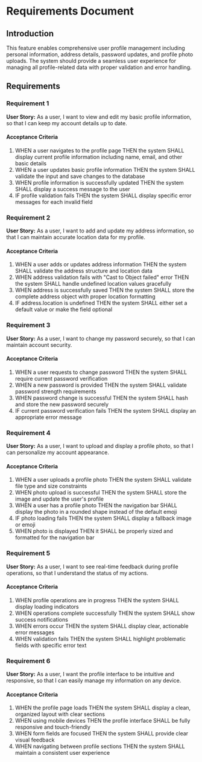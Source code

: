 # Requirements Document

## Introduction

This feature enables comprehensive user profile management including personal information, address details, password updates, and profile photo uploads. The system should provide a seamless user experience for managing all profile-related data with proper validation and error handling.

## Requirements

### Requirement 1

**User Story:** As a user, I want to view and edit my basic profile information, so that I can keep my account details up to date.

#### Acceptance Criteria

1. WHEN a user navigates to the profile page THEN the system SHALL display current profile information including name, email, and other basic details
2. WHEN a user updates basic profile information THEN the system SHALL validate the input and save changes to the database
3. WHEN profile information is successfully updated THEN the system SHALL display a success message to the user
4. IF profile validation fails THEN the system SHALL display specific error messages for each invalid field

### Requirement 2

**User Story:** As a user, I want to add and update my address information, so that I can maintain accurate location data for my profile.

#### Acceptance Criteria

1. WHEN a user adds or updates address information THEN the system SHALL validate the address structure and location data
2. WHEN address validation fails with "Cast to Object failed" error THEN the system SHALL handle undefined location values gracefully
3. WHEN address is successfully saved THEN the system SHALL store the complete address object with proper location formatting
4. IF address.location is undefined THEN the system SHALL either set a default value or make the field optional

### Requirement 3

**User Story:** As a user, I want to change my password securely, so that I can maintain account security.

#### Acceptance Criteria

1. WHEN a user requests to change password THEN the system SHALL require current password verification
2. WHEN a new password is provided THEN the system SHALL validate password strength requirements
3. WHEN password change is successful THEN the system SHALL hash and store the new password securely
4. IF current password verification fails THEN the system SHALL display an appropriate error message

### Requirement 4

**User Story:** As a user, I want to upload and display a profile photo, so that I can personalize my account appearance.

#### Acceptance Criteria

1. WHEN a user uploads a profile photo THEN the system SHALL validate file type and size constraints
2. WHEN photo upload is successful THEN the system SHALL store the image and update the user's profile
3. WHEN a user has a profile photo THEN the navigation bar SHALL display the photo in a rounded shape instead of the default emoji
4. IF photo loading fails THEN the system SHALL display a fallback image or emoji
5. WHEN photo is displayed THEN it SHALL be properly sized and formatted for the navigation bar

### Requirement 5

**User Story:** As a user, I want to see real-time feedback during profile operations, so that I understand the status of my actions.

#### Acceptance Criteria

1. WHEN profile operations are in progress THEN the system SHALL display loading indicators
2. WHEN operations complete successfully THEN the system SHALL show success notifications
3. WHEN errors occur THEN the system SHALL display clear, actionable error messages
4. WHEN validation fails THEN the system SHALL highlight problematic fields with specific error text

### Requirement 6

**User Story:** As a user, I want the profile interface to be intuitive and responsive, so that I can easily manage my information on any device.

#### Acceptance Criteria

1. WHEN the profile page loads THEN the system SHALL display a clean, organized layout with clear sections
2. WHEN using mobile devices THEN the profile interface SHALL be fully responsive and touch-friendly
3. WHEN form fields are focused THEN the system SHALL provide clear visual feedback
4. WHEN navigating between profile sections THEN the system SHALL maintain a consistent user experience